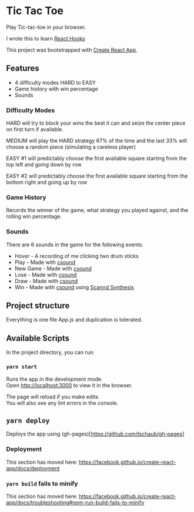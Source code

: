 # Tic Tac Toe

Play Tic-tac-toe in your browser.

I wrote this to learn [React Hooks](https://reactjs.org/docs/hooks-intro.html)

This project was bootstrapped with [Create React App](https://github.com/facebook/create-react-app).

## Features

- 4 difficulty modes HARD to EASY
- Game history with win percentage
- Sounds

### Difficulty Modes

HARD will try to block your wins the best it can and seize the center piece on first turn if available.

MEDIUM will play the HARD strategy 67% of the time and the last 33% will choose a random piece (simulating a careless player)

EASY #1 will predictably choose the first available square starting from the top left and going down by row

EASY #2 will predictably choose the first available square starting from the bottom right and going up by row

### Game History

Records the winner of the game, what strategy you played against, and the rolling win percentage.

### Sounds

There are 6 sounds in the game for the following events:

- Hover - A recording of me clicking two drum sticks
- Play - Made with [csound](https://github.com/csound/csound)
- New Game - Made with [csound](https://github.com/csound/csound)
- Lose - Made with [csound](https://github.com/csound/csound)
- Draw - Made with [csound](https://github.com/csound/csound)
- Win - Made with [csound](https://github.com/csound/csound) using [Scannd Synthesis](https://en.wikipedia.org/wiki/Scanned_synthesis)

## Project structure

Everything is one file App.js and duplication is tolerated.

## Available Scripts

In the project directory, you can run:

### `yarn start`

Runs the app in the development mode.<br />
Open [http://localhost:3000](http://localhost:3000) to view it in the browser.

The page will reload if you make edits.<br />
You will also see any lint errors in the console.

## `yarn deploy`

Deploys the app using (gh-pages)[https://github.com/tschaub/gh-pages]

### Deployment

This section has moved here: https://facebook.github.io/create-react-app/docs/deployment

### `yarn build` fails to minify

This section has moved here: https://facebook.github.io/create-react-app/docs/troubleshooting#npm-run-build-fails-to-minify

